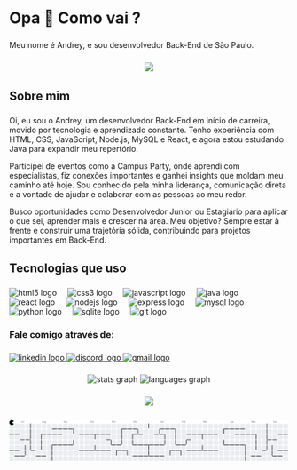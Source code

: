 <h1 align="left">Opa 👋 Como vai ?</h1>

###

<p align="left">Meu nome é Andrey, e sou desenvolvedor Back-End de São Paulo.</p>

###

<div align="center">
  <img height="200" src="https://user-images.githubusercontent.com/74038190/215283039-83bf4f37-3fe5-4d25-a42a-249d1a7e9e4f.gif"  />
</div>

###

<h2 align="left">Sobre mim</h2>

###

<p align="left">Oi, eu sou o Andrey, um desenvolvedor Back-End em início de carreira, movido por tecnologia e aprendizado constante. Tenho experiência com HTML, CSS, JavaScript, Node.js, MySQL e React, e agora estou estudando Java para expandir meu repertório.

Participei de eventos como a Campus Party, onde aprendi com especialistas, fiz conexões importantes e ganhei insights que moldam meu caminho até hoje. Sou conhecido pela minha liderança, comunicação direta e a vontade de ajudar e colaborar com as pessoas ao meu redor.

Busco oportunidades como Desenvolvedor Junior ou Estagiário para aplicar o que sei, aprender mais e crescer na área. Meu objetivo? Sempre estar à frente e construir uma trajetória sólida, contribuindo para projetos importantes em Back-End.</p>

###

<h2 align="left">Tecnologias que uso</h2>

###

<div align="left">
  <img src="https://cdn.jsdelivr.net/gh/devicons/devicon/icons/html5/html5-original.svg" height="40" alt="html5 logo"  />
  <img width="12" />
  <img src="https://cdn.jsdelivr.net/gh/devicons/devicon/icons/css3/css3-original.svg" height="40" alt="css3 logo"  />
  <img width="12" />
  <img src="https://cdn.jsdelivr.net/gh/devicons/devicon/icons/javascript/javascript-original.svg" height="40" alt="javascript logo"  />
  <img width="12" />
  <img src="https://cdn.jsdelivr.net/gh/devicons/devicon/icons/java/java-original.svg" height="40" alt="java logo"  />
  <img width="12" />
  <img src="https://cdn.jsdelivr.net/gh/devicons/devicon/icons/react/react-original.svg" height="40" alt="react logo"  />
  <img width="12" />
  <img src="https://cdn.jsdelivr.net/gh/devicons/devicon/icons/nodejs/nodejs-original.svg" height="40" alt="nodejs logo"  />
  <img width="12" />
  <img src="https://cdn.jsdelivr.net/gh/devicons/devicon/icons/express/express-original.svg" height="40" alt="express logo"  />
  <img width="12" />
  <img src="https://cdn.jsdelivr.net/gh/devicons/devicon/icons/mysql/mysql-original.svg" height="40" alt="mysql logo"  />
  <img width="12" />
  <img src="https://cdn.jsdelivr.net/gh/devicons/devicon/icons/python/python-original.svg" height="40" alt="python logo"  />
  <img width="12" />
  <img src="https://cdn.jsdelivr.net/gh/devicons/devicon/icons/sqlite/sqlite-original.svg" height="40" alt="sqlite logo"  />
  <img width="12" />
  <img src="https://cdn.jsdelivr.net/gh/devicons/devicon/icons/git/git-original.svg" height="40" alt="git logo"  />
</div>

###

<h3 align="left">Fale comigo através de:</h3>

###

<div align="left">
  <a href="https://www.linkedin.com/in/andrey-sebastian-justino/" target="_blank">
    <img src="https://raw.githubusercontent.com/maurodesouza/profile-readme-generator/master/src/assets/icons/social/linkedin/default.svg" width="52" height="40" alt="linkedin logo"  />
  </a>
  <a href="https://discord.com/users/698926752344571925" target="_blank">
    <img src="https://raw.githubusercontent.com/maurodesouza/profile-readme-generator/master/src/assets/icons/social/discord/default.svg" width="52" height="40" alt="discord logo"  />
  </a>
  <a href="andreyjustino2020@gmail.com" target="_blank">
    <img src="https://raw.githubusercontent.com/maurodesouza/profile-readme-generator/master/src/assets/icons/social/gmail/default.svg" width="52" height="40" alt="gmail logo"  />
  </a>
</div>

###

<div align="center">
  <img src="https://github-readme-stats.vercel.app/api?username=AndreyJustino&hide_title=false&hide_rank=false&show_icons=true&include_all_commits=true&count_private=true&disable_animations=false&theme=dracula&locale=en&hide_border=false&order=1" height="150" alt="stats graph"  />
  <img src="https://github-readme-stats.vercel.app/api/top-langs?username=AndreyJustino&locale=en&hide_title=false&layout=compact&card_width=320&langs_count=5&theme=dracula&hide_border=false&order=2" height="150" alt="languages graph"  />
</div>

###

<div align="center">
  <img src="https://profile-counter.glitch.me/AndreyJustino/count.svg?"  />
</div>

###

<picture>
  <source media="(prefers-color-scheme: dark)" srcset="https://raw.githubusercontent.com/AndreyJustino/AndreyJustino/output/pacman-contribution-graph-dark.svg">
  <source media="(prefers-color-scheme: light)" srcset="https://raw.githubusercontent.com/AndreyJustino/AndreyJustino/output/pacman-contribution-graph.svg">
  <img alt="pacman contribution graph" src="https://raw.githubusercontent.com/AndreyJustino/AndreyJustino/output/pacman-contribution-graph.svg">
</picture>


###
